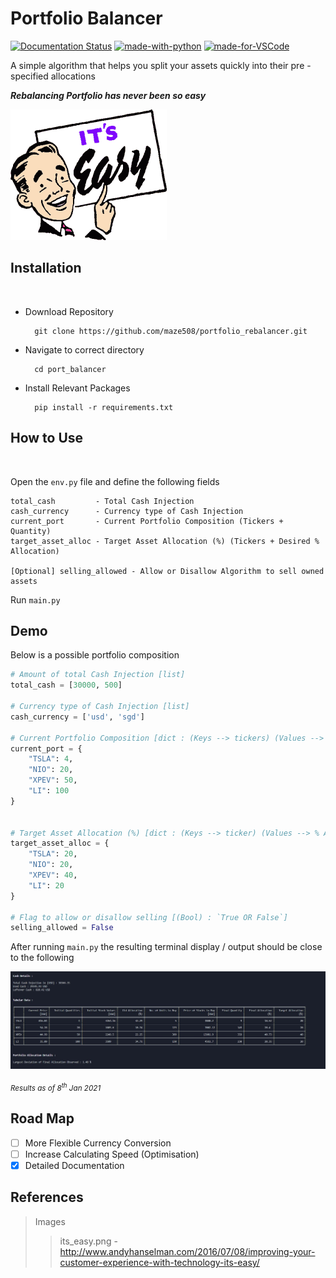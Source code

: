 # Portfolio Balancer

[![Documentation Status](https://readthedocs.org/projects/ansicolortags/badge/?version=latest)](http://ansicolortags.readthedocs.io/?badge=latest) [![made-with-python](https://img.shields.io/badge/Made%20with-Python-1f425f.svg)](https://www.python.org/)      [![made-for-VSCode](https://img.shields.io/badge/Made%20for-VSCode-1f425f.svg)](https://code.visualstudio.com/)


A simple algorithm that helps you split your assets quickly into their pre - specified allocations 


***Rebalancing Portfolio has never been so easy***

![](images/its_easy.png)

## Installation
<br>

- Download Repository

        git clone https://github.com/maze508/portfolio_rebalancer.git

- Navigate to correct directory

        cd port_balancer

- Install Relevant Packages

        pip install -r requirements.txt


## How to Use
<br>

Open the `env.py` file and define the following fields

    total_cash         - Total Cash Injection
    cash_currency      - Currency type of Cash Injection
    current_port       - Current Portfolio Composition (Tickers + Quantity)
    target_asset_alloc - Target Asset Allocation (%) (Tickers + Desired % Allocation)

    [Optional] selling_allowed - Allow or Disallow Algorithm to sell owned assets

Run `main.py` 


## Demo

Below is a possible portfolio composition

```python
# Amount of total Cash Injection [list]
total_cash = [30000, 500] 

# Currency type of Cash Injection [list]
cash_currency = ['usd', 'sgd']

# Current Portfolio Composition [dict : (Keys --> tickers) (Values --> Quantity of stock)]
current_port = {
    "TSLA": 4,
    "NIO": 20,
    "XPEV": 50,
    "LI": 100
}


# Target Asset Allocation (%) [dict : (Keys --> ticker) (Values --> % Allocation)]
target_asset_alloc = {
    "TSLA": 20,
    "NIO": 20,
    "XPEV": 40,
    "LI": 20
}

# Flag to allow or disallow selling [(Bool) : `True OR False`]
selling_allowed = False
```

After running `main.py` the resulting terminal display / output should be close to the following


![](images/portfolio_rebalancer_output.png)

<sub>*Results as of 8<sup>th</sup> Jan 2021*</sub>

## Road Map

- [ ] More Flexible Currency Conversion 
- [ ] Increase Calculating Speed (Optimisation)
- [x] Detailed Documentation

## References

> Images
>> its_easy.png - http://www.andyhanselman.com/2016/07/08/improving-your-customer-experience-with-technology-its-easy/
